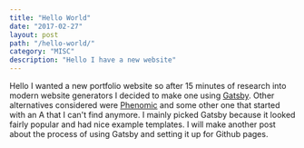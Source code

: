 ```yaml
---
title: "Hello World"
date: "2017-02-27"
layout: post
path: "/hello-world/"
category: "MISC"
description: "Hello I have a new website"
---
```


Hello I wanted a new portfolio website so after 15 minutes of research into modern website generators I decided to make one using [Gatsby](https://github.com/gatsbyjs/gatsby). Other alternatives considered were [Phenomic](https://phenomic.io/) and some other one that started with an A that I can't find anymore. I mainly picked Gatsby because it looked fairly popular and had nice example templates. I will make another post about the process of using Gatsby and setting it up for Github pages.
